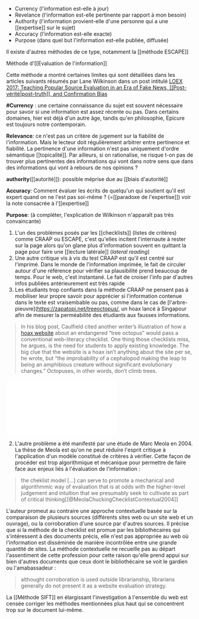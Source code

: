 - Currency (l'information est-elle à jour)
- Revelance (l'information est-elle pertinente par rapport à mon besoin)
- Authority (l'information provient-elle d'une personne qui a une [[expertise]] sur le sujet)
- Accuracy (l'information est-elle exacte)
- Purpose (dans quel but l'information est-elle publiée, diffusée)

Il existe d'autres méthodes de ce type, notamment la [[méthode ESCAPE]]

Méthode d'[[Evaluation de l'information]]

Cette méthode a montré certaines limites qui sont détaillées dans les articles suivants résumés par Lane Wilkinson dans un post intitulé [LOEX 2017: Teaching Popular Source Evaluation in an Era of Fake News, [[Post-vérité|post-truth]], and Confirmation Bias](https://senseandreference.wordpress.com/2017/06/02/loex2017/)

**#Currency** : une certaine connaissance du sujet est souvent nécessaire pour savoir si une information est assez récente ou pas. Dans certains domaines, hier est déjà d'un autre âge, tandis qu'en philosophie, Epicure est toujours notre contemporain.

**Relevance**: ce n'est pas un critère de jugement sur la fiabilité de l'information. Mais le lecteur doit régulièrement arbitrer entre pertinence et fiabilité. La pertinence d'une information n'est pas uniquement d'ordre sémantique [[topicalité]]. Par ailleurs, si on rationalise, ne risque t-on pas de trouver plus pertinentes des informations qui vont dans notre sens que dans des informations qui vont à rebours de nos opinions ? 

**authority**([[autorité]]): possible méprise due au [[biais d'autorité]]

**Accuracy**: Comment évaluer les écrits de quelqu'un qui soutient qu'il est expert quand on ne l'est pas soi-même ? (=[[paradoxe de l'expertise]]) voir la note consacrée à l'[[expertise]]

**Purpose**: (à compléter, l'explication de Wilkinson n'apparaît pas très convaincante)

1. L'un des problèmes posés par les [[checklists]] (listes de critères) comme CRAAP ou ESCAPE, c'est qu'elles incitent l'internaute à rester sur la page alors qu'on glane plus d'information souvent en quittant la page pour faire une [[lecture latérale]] (*lateral reading*)
2. Une autre critique vis à vis du test CRAAP est qu'il est centré sur l'imprimé. Dans le monde de l'information imprimée, le fait de circuler autour d'une référence pour vérifier sa plausibilité prend beaucoup de temps. Pour le web, c'est instantané. Le fait de croiser l'info par d'autres infos publiées antérieurement est très rapide
3. Les étudiants trop confiants dans la méthode CRAAP ne pensent pas à mobiliser leur propre savoir pour apprécier si l'information contenue dans le texte est vraisembable ou pas, comme dans le cas de [l'arbre-pieuvre](https://zapatopi.net/treeoctopus/, un hoax lancé à Singapour afin de mesurer la perméabilité des étudiants aux fausses informations. 

>    In his blog post, Caulfield cited another writer’s illustration of how a [hoax website](https://zapatopi.net/treeoctopus/) about an endangered “tree octopus” would pass a conventional web-literacy checklist. One thing those checklists miss, he argues, is the need for students to apply existing knowledge. The big clue that the website is a hoax isn’t anything about the site per se, he wrote, but “the improbability of a cephalopod making the leap to being an amphibious creature without significant evolutionary changes.” Octopuses, in other words, don’t climb trees.

![Minsinformation Online](misinformation_online.pdf)

2. L'autre problème a été manifesté par une étude de Marc Meola en 2004. La thèse de Meola est qu'on ne peut réduire l'esprit critique à l'application d'un modèle constitué de critères à vérifier. Cette façon de procéder est trop algorithmique et mécanique pour permettre de faire face aux enjeux liés à l'évaluation de l'information : 

> the cheklist model  [...] can serve to promote a mechanical and algorithmmic way of evaluation that is at odds with the higher-level judgement and intuition that we presumably seek to cultivate as part of critical thinking[[@MeolaChuckingChecklistContextual2004]]

L'auteur promeut au contraire une approche contextuelle basée sur la comparaison de plusieurs sources (différents sites web ou un site web et un ouvrage), ou la corroboration d'une source par d'autres sources. Il précise que si la méthode de la checklist est promue par les bibliothécaires qui s'intéressent à des documents précis, elle n'est pas appropriée au web où l'information est disséminée de manière incontrôlée entre une grande quantité de sites. La méthode contextuelle ne recueille pas au départ l'assentiment de cette profession pour cette raison qu'elle prend appui sur bien d'autres documents que ceux dont le bibliothécaire se voit le gardien ou l'amabassadeur : 

> althought corroboration is used outside librarianship, librarians generally do not present it as a website evaluation strategy. 

La [[Méthode SIFT]] en élargissant l'investigation à l'ensemble du web est censée corriger les méthodes mentionnées plus haut qui se concentrent trop sur le document lui-même.











